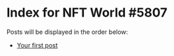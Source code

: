 # Index for NFT World #5807
Posts will be displayed in the order below:

- [Your first post](./001-first.md)

